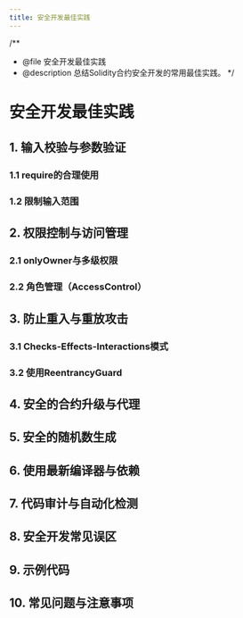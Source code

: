 ```yaml
---
title: 安全开发最佳实践
---
```


/**
 * @file 安全开发最佳实践
 * @description 总结Solidity合约安全开发的常用最佳实践。
 */

# 安全开发最佳实践

## 1. 输入校验与参数验证

### 1.1 require的合理使用

### 1.2 限制输入范围

## 2. 权限控制与访问管理

### 2.1 onlyOwner与多级权限

### 2.2 角色管理（AccessControl）

## 3. 防止重入与重放攻击

### 3.1 Checks-Effects-Interactions模式

### 3.2 使用ReentrancyGuard

## 4. 安全的合约升级与代理

## 5. 安全的随机数生成

## 6. 使用最新编译器与依赖

## 7. 代码审计与自动化检测

## 8. 安全开发常见误区

## 9. 示例代码

## 10. 常见问题与注意事项 